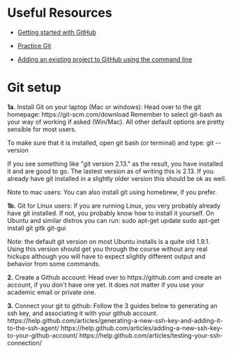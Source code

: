 <h1>Useful Resources</h1>
<ul>
  <li><a href="https://help.github.com/en" target="_blank">Getting started with GitHub</a></li>
</ul>
<ul>
  <li><a href="https://github.com/HackTechGO/git-katas" target="_blank">Practice Git </a></li>
</ul>
<ul>
  <li><a href="https://help.github.com/en/articles/adding-an-existing-project-to-github-using-the-command-line" target="_blank">Adding an existing project to GitHub using the command line </a></li>
</ul>

# Git setup
<p>
<b>1a.</b> Install Git on your laptop (Mac or windows):
Head over to the git homepage: https://git-scm.com/download
Remember to select git-bash as your way of working if asked (Win/Mac).
All other default options are pretty sensible for most users.
 
To make sure that it is installed, open git bash (or terminal) and type:
git --version

If you see something like "git version 2.13.<something>" as the result, you have installed it and are good to go. The lastest version as of writing this is 2.13. If you already have git installed in a slightly older version this should be ok as well.
 
Note to mac users: You can also install git using homebrew, if you prefer.
 
<b>1b.</b> Git for Linux users:
If you are running Linux, you very probably already have git installed. If not, you probably know how to install it yourself.
On Ubuntu and similar distros you can run:
sudo apt-get update
sudo apt-get install git gitk git-gui
 
Note: the default git version on most Ubuntu installs is a quite old 1.9.1. Using this version should get you through the course without any real hickups although you will have to expect slightly different output and behavior from some commands. 
</p> 

<p>
<b>2.</b> Create a Github account:
Head over to https://github.com and create an account, if you don't have one yet. It does not matter if you use your academic email or private one.
</p> 

<p> 
<b>3.</b> Connect your git to github:
Follow the 3 guides below to generating an ssh key, and associating it with your github account.
https://help.github.com/articles/generating-a-new-ssh-key-and-adding-it-to-the-ssh-agent/
https://help.github.com/articles/adding-a-new-ssh-key-to-your-github-account/
https://help.github.com/articles/testing-your-ssh-connection/
</p> 
